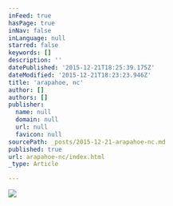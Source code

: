 ```yaml
---
inFeed: true
hasPage: true
inNav: false
inLanguage: null
starred: false
keywords: []
description: ''
datePublished: '2015-12-21T18:25:39.175Z'
dateModified: '2015-12-21T18:23:23.946Z'
title: 'arapahoe, nc'
author: []
authors: []
publisher:
  name: null
  domain: null
  url: null
  favicon: null
sourcePath: _posts/2015-12-21-arapahoe-nc.md
published: true
url: arapahoe-nc/index.html
_type: Article

---
```

![](https://the-grid-user-content.s3-us-west-2.amazonaws.com/d824e4e6-063c-4f27-bc05-bbb2bb44bdcd.jpg)